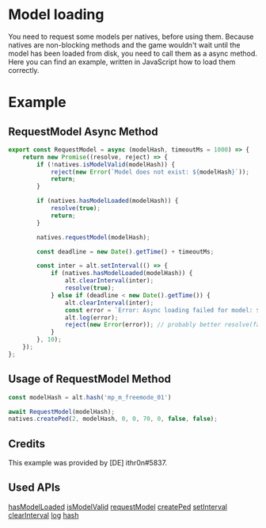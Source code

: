 # Model loading

You need to request some models per natives, before using them. Because natives are non-blocking methods and the game wouldn't wait until the model has been loaded from disk, you need to call them as a async method. Here you can find an example, written in JavaScript how to load them correctly.

# Example
## RequestModel Async Method
```js
export const RequestModel = async (modelHash, timeoutMs = 1000) => {
    return new Promise((resolve, reject) => {
        if (!natives.isModelValid(modelHash)) {
            reject(new Error(`Model does not exist: ${modelHash}`));
            return;
        }

        if (natives.hasModelLoaded(modelHash)) {
            resolve(true);
            return;
        }

        natives.requestModel(modelHash);

        const deadline = new Date().getTime() + timeoutMs;

        const inter = alt.setInterval(() => {
            if (natives.hasModelLoaded(modelHash)) {
                alt.clearInterval(inter);
                resolve(true);
            } else if (deadline < new Date().getTime()) {
                alt.clearInterval(inter);
                const error = `Error: Async loading failed for model: ${modelHash}`;
                alt.log(error);
                reject(new Error(error)); // probably better resolve(false)
            }
        }, 10);
    });
};
```

## Usage of RequestModel Method
```js
const modelHash = alt.hash('mp_m_freemode_01')

await RequestModel(modelHash);
natives.createPed(2, modelHash, 0, 0, 70, 0, false, false);
```

## Credits
This example was provided by \[DE] ithr0n#5837.

## Used APIs
[hasModelLoaded](https://natives.altv.mp/#/0x98A4EB5D89A0C952)
[isModelValid](https://natives.altv.mp/#/0xC0296A2EDF545E92)
[requestModel](https://natives.altv.mp/#/0x963D27A58DF860AC)
[createPed](https://natives.altv.mp/#/0xD49F9B0955C367DE)
[setInterval](https://docs.altv.mp/js/api/alt-client.html#_altmp_altv_types_alt_client_setInterval)
[clearInterval](https://docs.altv.mp/js/api/alt-client.html#_altmp_altv_types_alt_client_clearInterval)
[log](https://docs.altv.mp/js/api/alt-client.html#_altmp_altv_types_alt_client_log)
[hash](https://docs.altv.mp/js/api/alt-client.html#_altmp_altv_types_alt_client_hash)